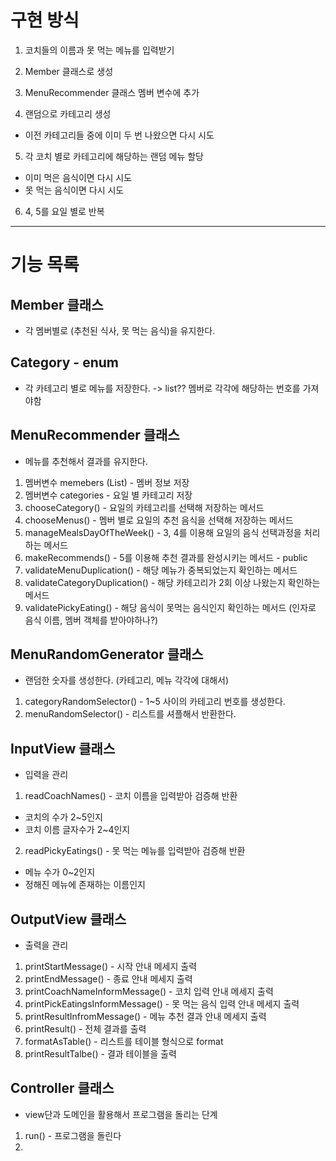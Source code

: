 # 구현 방식
1. 코치들의 이름과 못 먹는 메뉴를 입력받기
2. Member 클래스로 생성
3. MenuRecommender 클래스 멤버 변수에 추가

4. 랜덤으로 카테고리 생성
 - 이전 카테고리들 중에 이미 두 번 나왔으면 다시 시도
5. 각 코치 별로 카테고리에 해당하는 랜덤 메뉴 할당
 - 이미 먹은 음식이면 다시 시도
 - 못 먹는 음식이면 다시 시도
6. 4, 5를 요일 별로 반복

---

# 기능 목록
## Member 클래스
 - 각 멤버별로 (추천된 식사, 못 먹는 음식)을 유지한다.

## Category - enum 
- 각 카테고리 별로 메뉴를 저장한다. -> list?? 멤버로 각각에 해당하는 번호를 가져야함 

## MenuRecommender 클래스 
 - 메뉴를 추천해서 결과를 유지한다.
1. 멤버변수 memebers (List<Member>) - 멤버 정보 저장
2. 멤버변수 categories - 요일 별 카테고리 저장
3. chooseCategory() - 요일의 카테고리를 선택해 저장하는 메서드
4. chooseMenus() - 멤버 별로 요일의 추천 음식을 선택해 저장하는 메서드
5. manageMealsDayOfTheWeek() - 3, 4를 이용해 요일의 음식 선택과정을 처리하는 메서드
6. makeRecommends() - 5를 이용해 추천 결과를 완성시키는 메서드 - public
7. validateMenuDuplication() - 해당 메뉴가 중복되었는지 확인하는 메서드
8. validateCategoryDuplication() - 해당 카테고리가 2회 이상 나왔는지 확인하는 메서드
9. validatePickyEating() - 해당 음식이 못먹는 음식인지 확인하는 메서드 (인자로 음식 이름, 멤버 객체를 받아야하나?)

## MenuRandomGenerator 클래스 
 - 랜덤한 숫자를 생성한다. (카테고리, 메뉴 각각에 대해서) 
1. categoryRandomSelector() - 1~5 사이의 카테고리 번호를 생성한다.
2. menuRandomSelector() - 리스트를 셔플해서 반환한다.

## InputView 클래스
 - 입력을 관리
1. readCoachNames() - 코치 이름을 입력받아 검증해 반환
 - 코치의 수가 2~5인지
 - 코치 이름 글자수가 2~4인지

2. readPickyEatings() - 못 먹는 메뉴를 입력받아 검증해 반환
 - 메뉴 수가 0~2인지
 - 정해진 메뉴에 존재하는 이름인지

## OutputView 클래스
 - 출력을 관리
1. printStartMessage() - 시작 안내 메세지 출력
2. printEndMessage() - 종료 안내 메세지 출력
3. printCoachNameInformMessage() - 코치 입력 안내 메세지 출력
4. printPickEatingsInformMessage() - 못 먹는 음식 입력 안내 메세지 출력
5. printResultInfromMessage() - 메뉴 추천 결과 안내 메세지 출력
6. printResult() - 전체 결과를 출력
7. formatAsTable() - 리스트를 테이블 형식으로 format
8. printResultTalbe() - 결과 테이블을 출력

## Controller 클래스
 - view단과 도메인을 활용해서 프로그램을 돌리는 단계
1. run() - 프로그램을 돌린다
2. 





